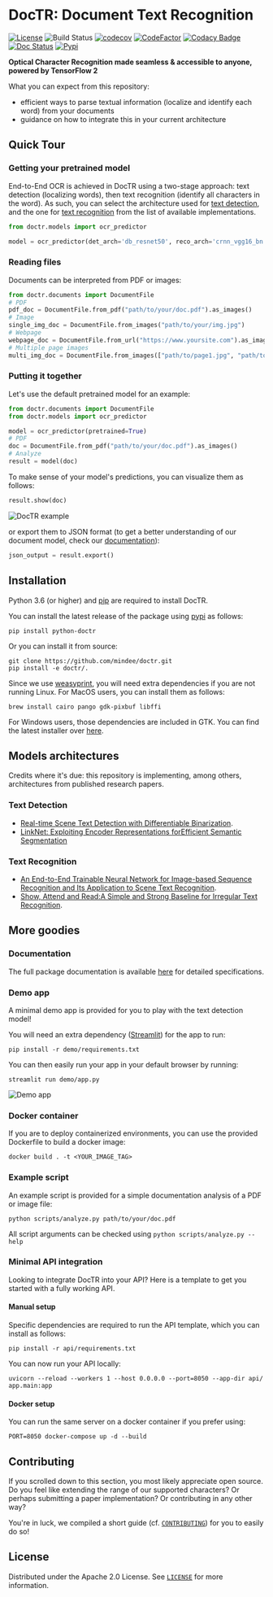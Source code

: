 
# DocTR: Document Text Recognition

[![License](https://img.shields.io/badge/License-Apache%202.0-blue.svg)](LICENSE) ![Build Status](https://github.com/mindee/doctr/workflows/python-package/badge.svg) [![codecov](https://codecov.io/gh/mindee/doctr/branch/main/graph/badge.svg?token=577MO567NM)](https://codecov.io/gh/mindee/doctr) [![CodeFactor](https://www.codefactor.io/repository/github/mindee/doctr/badge?s=bae07db86bb079ce9d6542315b8c6e70fa708a7e)](https://www.codefactor.io/repository/github/mindee/doctr) [![Codacy Badge](https://api.codacy.com/project/badge/Grade/340a76749b634586a498e1c0ab998f08)](https://app.codacy.com/gh/mindee/doctr?utm_source=github.com&utm_medium=referral&utm_content=mindee/doctr&utm_campaign=Badge_Grade) [![Doc Status](https://github.com/mindee/doctr/workflows/doc-status/badge.svg)](https://mindee.github.io/doctr) [![Pypi](https://img.shields.io/badge/pypi-v0.2.0-blue.svg)](https://pypi.org/project/python-doctr/) 


**Optical Character Recognition made seamless & accessible to anyone, powered by TensorFlow 2**


What you can expect from this repository:
- efficient ways to parse textual information (localize and identify each word) from your documents
- guidance on how to integrate this in your current architecture


## Quick Tour

### Getting your pretrained model

End-to-End OCR is achieved in DocTR using a two-stage approach: text detection (localizing words), then text recognition (identify all characters in the word).
As such, you can select the architecture used for [text detection](https://mindee.github.io/doctr/latest/models.html#id2), and the one for [text recognition](https://mindee.github.io/doctr/latest/models.html#id3) from the list of available implementations.

```python
from doctr.models import ocr_predictor

model = ocr_predictor(det_arch='db_resnet50', reco_arch='crnn_vgg16_bn', pretrained=True)
```

### Reading files

Documents can be interpreted from PDF or images:

```python
from doctr.documents import DocumentFile
# PDF
pdf_doc = DocumentFile.from_pdf("path/to/your/doc.pdf").as_images()
# Image
single_img_doc = DocumentFile.from_images("path/to/your/img.jpg")
# Webpage
webpage_doc = DocumentFile.from_url("https://www.yoursite.com").as_images()
# Multiple page images
multi_img_doc = DocumentFile.from_images(["path/to/page1.jpg", "path/to/page2.jpg"])
```

### Putting it together
Let's use the default pretrained model for an example:
```python
from doctr.documents import DocumentFile
from doctr.models import ocr_predictor

model = ocr_predictor(pretrained=True)
# PDF
doc = DocumentFile.from_pdf("path/to/your/doc.pdf").as_images()
# Analyze
result = model(doc)
```

To make sense of your model's predictions, you can visualize them as follows:

```python
result.show(doc)
```

![DocTR example](https://github.com/mindee/doctr/releases/download/v0.1.1/doctr_example_script.gif)

or export them to JSON format (to get a better understanding of our document model, check our [documentation](https://mindee.github.io/doctr/documents.html#document-structure)):

```python
json_output = result.export()
```


## Installation

Python 3.6 (or higher) and [pip](https://pip.pypa.io/en/stable/) are required to install DocTR.

You can install the latest release of the package using [pypi](https://pypi.org/project/python-doctr/) as follows:

```shell
pip install python-doctr
```

Or you can install it from source:

```shell
git clone https://github.com/mindee/doctr.git
pip install -e doctr/.
```

Since we use [weasyprint](https://weasyprint.readthedocs.io/), you will need extra dependencies if you are not running Linux.
For MacOS users, you can install them as follows:
```shell
brew install cairo pango gdk-pixbuf libffi
```

For Windows users, those dependencies are included in GTK. You can find the latest installer over [here](https://github.com/tschoonj/GTK-for-Windows-Runtime-Environment-Installer/releases).


## Models architectures
Credits where it's due: this repository is implementing, among others, architectures from published research papers.

### Text Detection
- [Real-time Scene Text Detection with Differentiable Binarization](https://arxiv.org/pdf/1911.08947.pdf).
- [LinkNet: Exploiting Encoder Representations forEfficient Semantic Segmentation](https://arxiv.org/pdf/1707.03718.pdf)

### Text Recognition
- [An End-to-End Trainable Neural Network for Image-based Sequence Recognition and Its Application to Scene Text Recognition](https://arxiv.org/pdf/1507.05717.pdf).
- [Show, Attend and Read:A Simple and Strong Baseline for Irregular Text Recognition](https://arxiv.org/pdf/1811.00751.pdf).


## More goodies

### Documentation

The full package documentation is available [here](https://mindee.github.io/doctr/) for detailed specifications.


### Demo app

A minimal demo app is provided for you to play with the text detection model!

You will need an extra dependency ([Streamlit](https://streamlit.io/)) for the app to run:
```shell
pip install -r demo/requirements.txt
```
You can then easily run your app in your default browser by running:

```shell
streamlit run demo/app.py
```

![Demo app](https://github.com/mindee/doctr/releases/download/v0.1.1/doctr_demo_app.png)

### Docker container

If you are to deploy containerized environments, you can use the provided Dockerfile to build a docker image:

```shell
docker build . -t <YOUR_IMAGE_TAG>
```

### Example script

An example script is provided for a simple documentation analysis of a PDF or image file:

```shell
python scripts/analyze.py path/to/your/doc.pdf
```
All script arguments can be checked using `python scripts/analyze.py --help`


### Minimal API integration

Looking to integrate DocTR into your API? Here is a template to get you started with a fully working API.

#### Manual setup
Specific dependencies are required to run the API template, which you can install as follows:
```shell
pip install -r api/requirements.txt
```
You can now run your API locally:

```shell
uvicorn --reload --workers 1 --host 0.0.0.0 --port=8050 --app-dir api/ app.main:app
```

#### Docker setup
You can run the same server on a docker container if you prefer using:
```shell
PORT=8050 docker-compose up -d --build
```


## Contributing

If you scrolled down to this section, you most likely appreciate open source. Do you feel like extending the range of our supported characters? Or perhaps submitting a paper implementation? Or contributing in any other way?

You're in luck, we compiled a short guide (cf. [`CONTRIBUTING`](CONTRIBUTING.md)) for you to easily do so!


## License

Distributed under the Apache 2.0 License. See [`LICENSE`](LICENSE) for more information.

